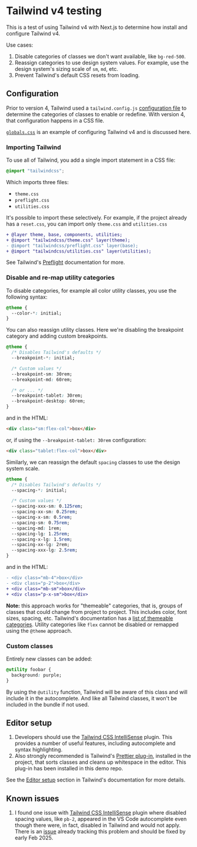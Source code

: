 # Tailwind v4 testing

This is a test of using Tailwind v4 with Next.js to determine how install and configure Tailwind v4.

Use cases:

1. Disable categories of classes we don't want available, like `bg-red-500`.
2. Reassign categories to use design system values. For example, use the design system's sizing scale of `sm`, `md`, etc.
3. Prevent Tailwind's default CSS resets from loading.

## Configuration

Prior to version 4, Tailwind used a `tailwind.config.js` [configuration file](https://v3.tailwindcss.com/docs/theme) to determine the categories of classes to enable or redefine. With version 4, that configuration happens in a CSS file.

[`globals.css`](https://github.com/genoni-studio/nextjs-tailwind-4/blob/main/src/app/globals.css) is an example of configuring Tailwind v4 and is discussed here.

### Importing Tailwind

To use all of Tailwind, you add a single import statement in a CSS file:

```css
@import "tailwindcss";
```

Which imports three files:

- `theme.css`
- `preflight.css`
- `utilities.css`

It's possible to import these selectively. For example, if the project already has a `reset.css`, you can import only `theme.css` and `utilities.css`

```diff
+ @layer theme, base, components, utilities;
+ @import "tailwindcss/theme.css" layer(theme);
- @import "tailwindcss/preflight.css" layer(base);
+ @import "tailwindcss/utilities.css" layer(utilities);
```

See Tailwind's [Preflight](https://tailwindcss.com/docs/preflight) documentation for more.

### Disable and re-map utility categories

To disable categories, for example all color utility classes, you use the following syntax:

```css
@theme {
  --color-*: initial;
}
```

You can also reassign utility classes. Here we're disabling the breakpoint category and adding custom breakpoints.

```css
@theme {
  /* Disables Tailwind's defaults */
  --breakpoint-*: initial;

  /* Custom values */
  --breakpoint-sm: 30rem;
  --breakpoint-md: 60rem;

  /* or ... */
  --breakpoint-tablet: 30rem;
  --breakpoint-desktop: 60rem;
}
```

and in the HTML:

```html
<div class="sm:flex-col">box</div>
```

or, if using the `--breakpoint-tablet: 30rem` configuration:

```html
<div class="tablet:flex-col">box</div>
```

Similarly, we can reassign the default `spacing` classes to use the design system scale.

```css
@theme {
  /* Disables Tailwind's defaults */
  --spacing-*: initial;

  /* Custom values */
  --spacing-xxx-sm: 0.125rem;
  --spacing-xx-sm: 0.25rem;
  --spacing-x-sm: 0.5rem;
  --spacing-sm: 0.75rem;
  --spacing-md: 1rem;
  --spacing-lg: 1.25rem;
  --spacing-x-lg: 1.5rem;
  --spacing-xx-lg: 2rem;
  --spacing-xxx-lg: 2.5rem;
}
```

and in the HTML:

```diff
- <div class="mb-4">box</div>
- <div class="p-2">box</div>
+ <div class="mb-sm">box</div>
+ <div class="p-x-sm">box</div>
```

**Note:** this approach works for "themeable" categories, that is, groups of classes that could change from project to project. This includes color, font sizes, spacing, etc. Tailwind's documentation has a [list of themeable categories](https://tailwindcss.com/docs/theme#theme-variable-namespaces). Utility categories like `flex` cannot be disabled or remapped using the `@theme` approach.

### Custom classes

Entirely new classes can be added:

```css
@utility foobar {
  background: purple;
}
```

By using the `@utility` function, Tailwind will be aware of this class and will include it in the autocomplete. And like all Tailwind classes, it won't be included in the bundle if not used.

## Editor setup

1. Developers should use the [Tailwind CSS IntelliSense](https://marketplace.visualstudio.com/items?itemName=bradlc.vscode-tailwindcss) plugin. This provides a number of useful features, including autocomplete and syntax highlighting.
2. Also strongly recommended is Tailwind's [Prettier plug-in](https://github.com/tailwindlabs/prettier-plugin-tailwindcss), installed in the project, that sorts classes and cleans up whitespace in the editor. This plug-in has been installed in this demo repo.

See the [Editor setup](https://tailwindcss.com/docs/editor-setup) section in Tailwind's documentation for more details.

## Known issues

1. I found one issue with [Tailwind CSS IntelliSense](https://marketplace.visualstudio.com/items?itemName=bradlc.vscode-tailwindcss) plugin where disabled spacing values, like `pb-2`, appeared in the VS Code autocomplete even though there were, in fact, disabled in Tailwind and would not apply. There is an [issue](https://github.com/tailwindlabs/tailwindcss-intellisense/issues/1133) already tracking this problem and should be fixed by early Feb 2025.
